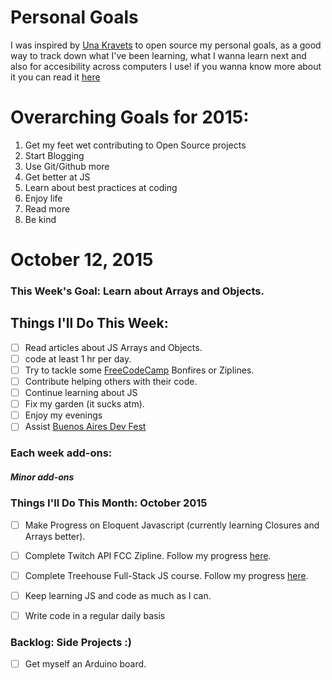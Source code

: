 Personal Goals
==============

I was inspired by [Una Kravets](http://www.twitter.com/una) to open source my personal goals, as a good way to track down what I've been learning, what I wanna learn next and also for accesibility across computers I use! if you wanna know more about it you can read it [here](http://una.im/personal-goals-guide/)


# Overarching Goals for 2015:
1. Get my feet wet contributing to Open Source projects
2. Start Blogging
3. Use Git/Github more
4. Get better at JS
5. Learn about best practices at coding
6. Enjoy life
7. Read more
8. Be kind

# October 12, 2015

### This Week's Goal: Learn about Arrays and Objects.

## Things I'll Do This Week:

- [ ] Read articles about JS Arrays and Objects.
- [ ] code at least 1 hr per day.
- [ ] Try to tackle some [FreeCodeCamp](http://www.freecodecamp.com/julianaramburu) Bonfires or Ziplines.
- [ ] Contribute helping others with their code.
- [ ] Continue learning about JS
- [ ] Fix my garden (it sucks atm).
- [ ] Enjoy my evenings
- [ ] Assist [Buenos Aires Dev Fest](http://devfest.gdg.com.ar/)

### Each week add-ons:


##### Minor add-ons


### Things I'll Do This Month: October 2015
- [ ] Make Progress on Eloquent Javascript (currently learning Closures and Arrays better).
- [ ] Complete Twitch API FCC Zipline. Follow my progress [here](http://www.codepen.io/julianaramburu).
- [ ] Complete Treehouse Full-Stack JS course. Follow my progress [here](http://www.teamtreehouse.com/julianaramburu).
- [ ] Keep learning JS and code as much as I can.
- [ ] Write code in a regular daily basis


### Backlog: Side Projects :)
- [ ] Get myself an Arduino board.
